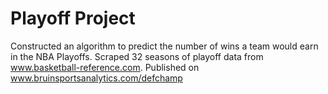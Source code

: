 # Playoff Project
Constructed an algorithm to predict the number of wins a team would earn in the NBA Playoffs.  Scraped 32 seasons of playoff data from www.basketball-reference.com.  Published on www.bruinsportsanalytics.com/defchamp
